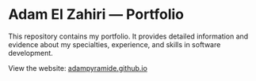 # Adam El Zahiri — Portfolio

This repository contains my portfolio. It provides detailed information and evidence about my specialties, experience, and skills in software development.

View the website: [adampyramide.github.io](https://adampyramide.github.io/)
